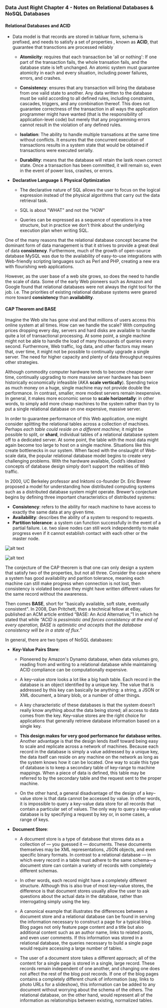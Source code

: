 ### Data Just Right Chapter 4 - Notes on Relational Databases & NoSQL Databases

#### Relational Databases and ACID

* Data model is that records are stored in tabluar form, schema is prefixed, and needs to satisfy a set of properties , known as **ACID**, that guarantee that transctions are processed reliably

	* **Atomiicity**: requires that each transaction be 'all or nothing': If one part of the transaction fails, the whole transation fails, and the database state is left unchanged. An atomic system must guarantee atomicity in each and every situation, including power failures, errors, and crashes.

	* **Consistency**: ensures that any transaction will bring the database from one valid state to another. Any data written to the database must be valid according to all defined rules, including constraints, cascades, triggers, and any combination thereof. This does not guarantee correctness of the transaction in all ways the application programmer might have wanted (that is the responsibility of application-level code) but merely that any programming errors cannot result in the violation of any defined rules.

	* **Isolation**: The ability to handle multiple transations at the same time without conflicts. It ensures that the concurrent execution of transactions results in a system state that would be obtained if transactions were executed serially.

	* **Durability**: means that the database will retain the lastk nown correct state. Once a transaction has been committed, it will remain so, even in the event of power loss, crashes, or errors.

* **Declarative Language** & **Physical Optimization**

	* The declarative nature of SQL allows the user to focus on the logical expression instead of the physical algorithms that carry out the data retrieval task.

	* SQL is about "WHAT" and not the "HOW"

	* Queries can be expressed as a sequence of operations in a tree structure, but in practice we don't think about the underlying execution plan when writing SQL.

One of the many reasons that the relational database concept became the dominant form of data management is that it strives to provide a great deal of data **consistency**. Furthermore, much of the growth of open-source database MySQL was due to the availability of easy-to-use integrations with Web-friendly scripting languages such as Perl and PHP, creating a new era with flourishing web applications.

However, as the user base of a web site grows, so does the need to handle the scale of data. Some of the early Web pioneers such as Amazon and Google found that relational databases were not always the right tool for the job. i.e. The priorities of existing relational database systems were geared more toward **consistency** than **availability**.

#### CAP Theorem and BASE

Imagine the Web site has gone viral and that millions of users access this online system at all times. How can we handle the scale? With computing prices dropping every day, servers and hard disks are available to handle quite a lot of transactional processing. At some point, a single machine might not be able to handle the load of many thousands of queries every second. Furthermore, Web traffic, log data, and other factors may mean that, over time, it might not be possible to continually upgrade a single server. The need for higher capacity and plenty of data throughput requires other strategies.

Although commodity computer hardware tends to become cheaper over time, continually upgrading to more massive server hardware has been historically economically infeasible (AKA **scale vertically**). Spending twice as much money on a huge, single machine may not provide double the performance. In contrast, smaller, more modest servers remain inexpensive. In general, it makes more economic sense to **scale horizontally**: in other words, to simply add more cheap machines to the system rather than try to put a single relational database on one expensive, massive server.

In order to guarantee performance of this Web application, one might consider splitting the relational tables across a collection of machines. Perhaps _each table could reside on a different machine_; it might be possible to split, or **shard**, individual tables of a relational database system off to a dedicated server. At some point, the table with the most data might again become too large to host on a single machine. Situations like this create bottlenecks in our system. When faced with the onslaught of Web-scale data, the popular relational database model begins to create very challenging problems. With the hardware available, Codd’s idealized concepts of database design simply don’t support the realities of Web traffic.

In 2000, UC Berkeley professor and Inktomi co-founder Dr. Eric Brewer proposed a model for understanding how distributed computing systems such as a distributed database system might operate. Brewer’s conjecture begins by defining three important characteristics of distributed systems:

* **Consistency**: refers to the ability for reach machine to have access to exactly the same data at any given time.
* **Availability**: describes the ability of a system to respond to requests.
* **Partition tolerance**: a system can function successfully in the event of a partial failure. i.e. two slave nodes can still work independently to make progress even if it cannot establish contact with each other or the master node.

![alt text](https://github.com/robert8138/Calendar_Notes/blob/master/images/CAP.png)

![alt text](https://github.com/robert8138/Calendar_Notes/blob/master/images/CAP_triangle.png)

The conjecture of the CAP theorem is that one can only design a system that satisfy two of the properties, but not all three. Consider the case where a system has good availability and parition tolerance, meaning each machine can still make progress when connection is not lost, then consistency is violated because they might have written different values for the same record without the awareness.

Then comes **BASE**, short for "basically available, soft state, eventually consistent". In 2008, Dan Pritchett, then a technical fellow at eBay, published an ACM article entitled “BASE: An Acid Alternative,”1 in which he stated that while _“ACID is pessimistic and forces consistency at the end of every operation, BASE is optimistic and accepts that the database consistency will be in a state of flux.”_

In general, there are two types of NoSQL databases:

* **Key-Value Pairs Store**:
	
	* Pioneered by Amazon's Dynamo database, when data volumes gro, reading from and writing to a relational database while maintaining ACID compliance can be computationally expensive.

	* A key–value store looks a lot like a big hash table. Each record in the database is an object identified by a unique key. The value that is addressed by this key can basically be anything: a string, a JSON or XML document, a binary blob, or a number of other things.

	* A key characteristic of these databases is that the system doesn’t really know anything about the data being stored; all access to data comes from the key. Key–value stores are the right choice for applications that generally retrieve database information based on a single key.

	* **This design makes for very good performance for database writes.** Another advantage is that the design lends itself toward being easy to scale and replicate across a network of machines. Because each record in the database is simply a value addressed by a unique key, the data itself can reside on any machine on the network as long as the system knows how it can be located. One way to scale this type of database is to keep a secondary table of key-range to machine mappings. When a piece of data is defined, this table may be referred to by the secondary table and the request sent to the proper machine.

	* On the other hand, a general disadvantage of the design of a key–value store is that data cannot be accessed by value. In other words, it is impossible to query a key–value data store for all records that contain a particular set of values. The only way to query a key–value database is by specifying a request by key or, in some cases, a range of keys.

* **Document Store**:

	* A document store is a type of database that stores data as a collection of — you guessed it — documents. These documents themselves may be XML representations, JSON objects, and even specific binary formats. In contrast to a relational database — in which every record in a table must adhere to the same schema—a document store can contain a variety of records with completely different schemas. 

	* In other words, each record might have a completely different structure. Although this is also true of most key–value stores, the difference is that document stores usually allow the user to ask questions about the actual data in the database, rather than interrogating simply using the key.

	* A canonical example that illustrates the differences between a document store and a relational database can be found in serving the information necessary to construct a page for a typical blog. Blog pages not only feature page content and a title but also additional content such as an author name, links to related posts, and even user comments. If this information was stored in a relational database, the queries necessary to build a single page would require accessing a large number of tables.

	* The user of a document store takes a different approach; all of the content for a single page is stored in a single, large record. These records remain independent of one another, and changing one does not affect the rest of the blog post records. If one of the blog pages contains a completely different chunk of information (say, links to photo URLs for a slideshow), this information can be added to any document without worrying about the schema of the others. The relational database, on the other hand, would represent all of the information as relationships between existing, normalized tables.


